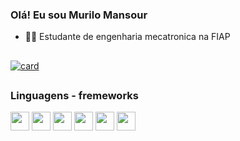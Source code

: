 ### Olá! Eu sou Murilo Mansour

- 👨‍🎓 Estudante de engenharia mecatronica na FIAP


##

[![card](https://github-readme-stats.vercel.app/api?username=SrMansour01&theme=dracula)](https://github.com/anuraghazra/github-readme-stats)

##

<div>
  <h3>Linguagens - fremeworks</h1>
  <img height="30px" width="30px" src="https://cdn.jsdelivr.net/gh/devicons/devicon/icons/git/git-original.svg" />
  <img height="30px" width="30px" src="https://cdn.jsdelivr.net/gh/devicons/devicon/icons/html5/html5-original-wordmark.svg" />
  <img height="30px" width="30px" src="https://cdn.jsdelivr.net/gh/devicons/devicon/icons/javascript/javascript-plain.svg"/>
  <img height="30px" width="30px" src="https://cdn.jsdelivr.net/gh/devicons/devicon/icons/python/python-original.svg" />
  <img height="30px" width="30px" src="https://cdn.jsdelivr.net/gh/devicons/devicon/icons/react/react-original.svg" />
  <img height="30px" width="30px" src="https://cdn.jsdelivr.net/gh/devicons/devicon/icons/typescript/typescript-plain.svg"  />
</div>

##
